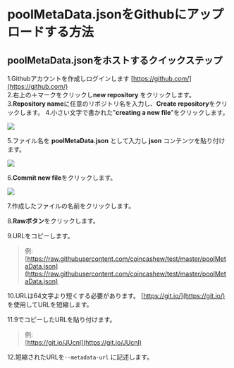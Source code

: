 # poolMetaData.jsonをGithubにアップロードする方法

## poolMetaData.jsonをホストするクイックステップ

1.Githubアカウントを作成しログインします [https://github.com/](https://github.com/)  
2.右上の＋マークをクリックし**new repository** をクリックします。
3.**Repository name**に任意のリポジトリ名を入力し、**Create repository**をクリックします。
4.小さい文字で書かれた"**creating a new file**"をクリックします。

![](.gitbook/assets/git1.png)

5.ファイル名を **poolMetaData.json** として入力し **json** コンテンツを貼り付けます。

![](.gitbook/assets/git2.png)

6.**Commit new file**をクリックします。

![](.gitbook/assets/git3.png)

7.作成したファイルの名前をクリックします。

8.**Rawボタン**をクリックします。

9.URLをコピーします。

> 例: [https://raw.githubusercontent.com/coincashew/test/master/poolMetaData.json](https://raw.githubusercontent.com/coincashew/test/master/poolMetaData.json)

10.URLは64文字より短くする必要があります。 [https://git.io/](https://git.io/) を使用してURLを短縮します。

11.9でコピーしたURLを貼り付けます。

> 例:  
> [https://git.io/JUcnl](https://git.io/JUcnl)

12.短縮されたURLを`--metadata-url` に記述します。

